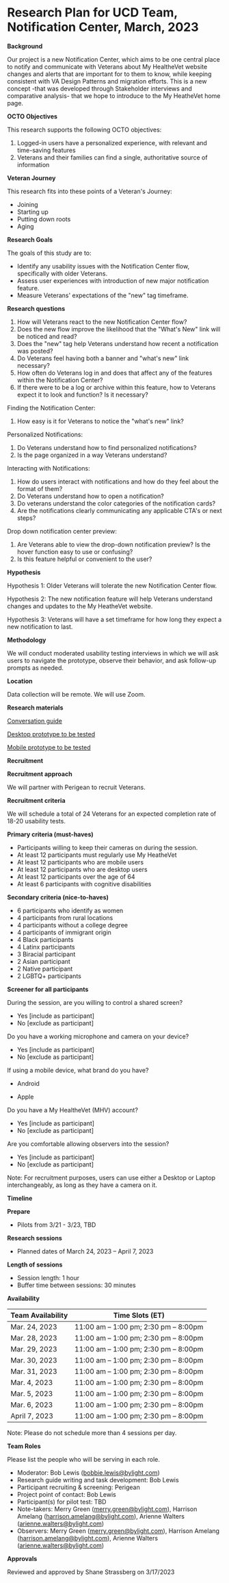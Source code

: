 # **Research Plan for UCD Team, Notification Center, March, 2023**

**Background**

Our project is a new Notification Center, which aims to be one central place to notify and communicate with Veterans about My HealtheVet website changes and alerts that are important for to them to know, while keeping consistent with VA Design Patterns and migration efforts. This is a new concept -that was developed through Stakeholder interviews and comparative analysis- that we hope to introduce to the My HeatheVet home page.

**OCTO Objectives**

This research supports the following OCTO objectives:

1. Logged-in users have a personalized experience, with relevant and time-saving features
2. Veterans and their families can find a single, authoritative source of information

**Veteran Journey**

This research fits into these points of a Veteran's Journey:

- Joining
- Starting up
- Putting down roots
- Aging

**Research Goals**

The goals of this study are to:

- Identify any usability issues with the Notification Center flow, specifically with older Veterans.
- Assess user experiences with introduction of new major notification feature.
- Measure Veterans' expectations of the "new" tag timeframe.

**Research questions**

1. How will Veterans react to the new Notification Center flow?
2. Does the new flow improve the likelihood that the "What's New" link will be noticed and read?
3. Does the "new" tag help Veterans understand how recent a notification was posted?
4. Do Veterans feel having both a banner and "what's new" link necessary?
5. How often do Veterans log in and does that affect any of the features within the Notification Center?
6. If there were to be a log or archive within this feature, how to Veterans expect it to look and function? Is it necessary?

Finding the Notification Center:

1. How easy is it for Veterans to notice the "what's new" link?

Personalized Notifications:

1. Do Veterans understand how to find personalized notifications?
2. Is the page organized in a way Veterans understand?

Interacting with Notifications:

1. How do users interact with notifications and how do they feel about the format of them?
2. Do Veterans understand how to open a notification?
3. Do veterans understand the color categories of the notification cards?
4. Are the notifications clearly communicating any applicable CTA's or next steps?

Drop down notification center preview:

1. Are Veterans able to view the drop-down notification preview? Is the hover function easy to use or confusing?
2. Is this feature helpful or convenient to the user?

**Hypothesis**

Hypothesis 1: Older Veterans will tolerate the new Notification Center flow.

Hypothesis 2: The new notification feature will help Veterans understand changes and updates to the My HeatheVet website.

Hypothesis 3: Veterans will have a set timeframe for how long they expect a new notification to last.

**Methodology**

We will conduct moderated usability testing interviews in which we will ask users to navigate the prototype, observe their behavior, and ask follow-up prompts as needed.

**Location**

Data collection will be remote. We will use Zoom.

**Research materials**

[Conversation guide](https://github.com/department-of-veterans-affairs/va.gov-team/blob/master/products/health-care/patient-portal/mhv/2023-03-notification-center-usability-testing/conversation-guide.md)

[Desktop prototype to be tested](https://xd.adobe.com/view/0e93e0a6-c5b4-4d0f-995e-d4d7bde360ff-5bc0/)

[Mobile prototype to be tested](https://xd.adobe.com/view/ec143529-84da-42da-aae4-a9b8c3867a01-b947/)

**Recruitment**

**Recruitment approach**

We will partner with Perigean to recruit Veterans.

**Recruitment criteria**

We will schedule a total of 24 Veterans for an expected completion rate of 18-20 usability tests.

**Primary criteria (must-haves)**

- Participants willing to keep their cameras on during the session.
- At least 12 participants must regularly use My HeatheVet
- At least 12 participants who are mobile users
- At least 12 participants who are desktop users
- At least 12 participants over the age of 64
- At least 6 participants with cognitive disabilities

**Secondary criteria (nice-to-haves)**

- 6 participants who identify as women
- 4 participants from rural locations
- 4 participants without a college degree
- 4 participants of immigrant origin
- 4 Black participants
- 4 Latinx participants
- 3 Biracial participant
- 2 Asian participant
- 2 Native participant
- 2 LGBTQ+ participants

**Screener for all participants**

During the session, are you willing to control a shared screen?

- Yes [include as participant]
- No [exclude as participant]

Do you have a working microphone and camera on your device?

- Yes [include as participant]
- No [exclude as participant]

If using a mobile device, what brand do you have?

- Android

- Apple

Do you have a My HealtheVet (MHV) account?

- Yes [include as participant]
- No [exclude as participant]

Are you comfortable allowing observers into the session?

- Yes [include as participant]
- No [exclude as participant]

Note: For recruitment purposes, users can use either a Desktop or Laptop interchangeably, as long as they have a camera on it.


**Timeline**

**Prepare**

- Pilots from 3/21 - 3/23, TBD

**Research sessions**

- Planned dates of March 24, 2023 – April 7, 2023

**Length of sessions**

- Session length: 1 hour
- Buffer time between sessions: 30 minutes

**Availability**

| Team Availability | Time Slots (ET) |
| --- | --- |
| Mar. 24, 2023 | 11:00 am – 1:00 pm; 2:30 pm – 8:00pm |
| Mar. 28, 2023 | 11:00 am – 1:00 pm; 2:30 pm – 8:00pm |
| Mar. 29, 2023 | 11:00 am – 1:00 pm; 2:30 pm – 8:00pm |
| Mar. 30, 2023 | 11:00 am – 1:00 pm; 2:30 pm – 8:00pm |
| Mar. 31, 2023 | 11:00 am – 1:00 pm; 2:30 pm – 8:00pm |
| Mar. 4, 2023 | 11:00 am – 1:00 pm; 2:30 pm – 8:00pm |
| Mar. 5, 2023 | 11:00 am – 1:00 pm; 2:30 pm – 8:00pm |
| Mar. 6, 2023 | 11:00 am – 1:00 pm; 2:30 pm – 8:00pm |
| April 7, 2023 | 11:00 am – 1:00 pm; 2:30 pm – 8:00pm |

Note: Please do not schedule more than 4 sessions per day.

**Team Roles**

Please list the people who will be serving in each role.

- Moderator: Bob Lewis (bobbie.lewis@bylight.com)
- Research guide writing and task development: Bob Lewis
- Participant recruiting & screening: Perigean
- Project point of contact: Bob Lewis
- Participant(s) for pilot test: TBD
- Note-takers: Merry Green ([merry.green@bylight.com](mailto:merry.green@bylight.com)), Harrison Amelang ([harrison.amelang@bylight.com](mailto:harrison.amelang@bylight.com)), Arienne Walters ([arienne.walters@bylight.com](mailto:arienne.walters@bylight.com))
- Observers: Merry Green ([merry.green@bylight.com](mailto:merry.green@bylight.com)), Harrison Amelang ([harrison.amelang@bylight.com](mailto:harrison.amelang@bylight.com)), Arienne Walters ([arienne.walters@bylight.com](mailto:arienne.walters@bylight.com))

**Approvals**

Reviewed and approved by Shane Strassberg on 3/17/2023
